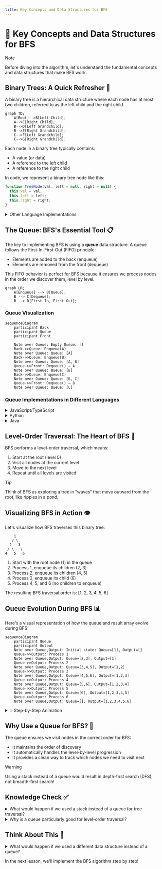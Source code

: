 ```yaml
---
title: Key Concepts and Data Structures for BFS
---
```


# 🧩 Key Concepts and Data Structures for BFS

> [!NOTE]
> Before diving into the algorithm, let's understand the fundamental concepts and data structures that make BFS work.

## Binary Trees: A Quick Refresher 🌲

A binary tree is a hierarchical data structure where each node has at most two children, referred to as the left child and the right child.

```mermaid
graph TD;
    A[Root]-->B[Left Child];
    A-->C[Right Child];
    B-->D[Left Grandchild];
    B-->E[Right Grandchild];
    C-->F[Left Grandchild];
    C-->G[Right Grandchild];
```

Each node in a binary tree typically contains:
- A value (or data)
- A reference to the left child
- A reference to the right child

In code, we represent a binary tree node like this:

```javascript
function TreeNode(val, left = null, right = null) {
  this.val = val;
  this.left = left;
  this.right = right;
}
```

<details>
<summary>Other Language Implementations</summary>

#### Python
```python
class TreeNode:
    def __init__(self, val=0, left=None, right=None):
        self.val = val
        self.left = left
        self.right = right
```

#### TypeScript
```typescript
class TreeNode {
    val: number;
    left: TreeNode | null;
    right: TreeNode | null;
    
    constructor(val: number = 0, left: TreeNode | null = null, right: TreeNode | null = null) {
        this.val = val;
        this.left = left;
        this.right = right;
    }
}
```

#### Java
```java
public class TreeNode {
    int val;
    TreeNode left;
    TreeNode right;
    
    TreeNode() {}
    
    TreeNode(int val) { 
        this.val = val; 
    }
    
    TreeNode(int val, TreeNode left, TreeNode right) {
        this.val = val;
        this.left = left;
        this.right = right;
    }
}
```
</details>

## The Queue: BFS's Essential Tool 📋

The key to implementing BFS is using a **queue** data structure. A queue follows the First-In-First-Out (FIFO) principle:

- Elements are added to the back (enqueue)
- Elements are removed from the front (dequeue)

This FIFO behavior is perfect for BFS because it ensures we process nodes in the order we discover them, level by level.

```mermaid
graph LR;
    A[Enqueue] --> B[Queue];
    B --> C[Dequeue];
    B --> D[First In, First Out];
```

### Queue Visualization

```mermaid
sequenceDiagram
    participant Back
    participant Queue
    participant Front
    
    Note over Queue: Empty Queue: []
    Back->>Queue: Enqueue(A)
    Note over Queue: Queue: [A]
    Back->>Queue: Enqueue(B)
    Note over Queue: Queue: [A, B]
    Queue->>Front: Dequeue() → A
    Note over Queue: Queue: [B]
    Back->>Queue: Enqueue(C)
    Note over Queue: Queue: [B, C]
    Queue->>Front: Dequeue() → B
    Note over Queue: Queue: [C]
```

### Queue Implementations in Different Languages

<details>
<summary>JavaScript/TypeScript</summary>

```javascript
// Using an array as a queue
const queue = [];
queue.push(item);  // Enqueue
const item = queue.shift();  // Dequeue

// More efficient queue implementation
class Queue {
  constructor() {
    this.items = {};
    this.frontIndex = 0;
    this.backIndex = 0;
  }
  
  enqueue(item) {
    this.items[this.backIndex] = item;
    this.backIndex++;
  }
  
  dequeue() {
    if (this.isEmpty()) return null;
    
    const item = this.items[this.frontIndex];
    delete this.items[this.frontIndex];
    this.frontIndex++;
    return item;
  }
  
  isEmpty() {
    return this.frontIndex === this.backIndex;
  }
  
  size() {
    return this.backIndex - this.frontIndex;
  }
}
```
</details>

<details>
<summary>Python</summary>

```python
# Using collections.deque (preferred)
from collections import deque
queue = deque()
queue.append(item)  # Enqueue
item = queue.popleft()  # Dequeue

# Using a list (less efficient for large queues)
queue = []
queue.append(item)  # Enqueue
item = queue.pop(0)  # Dequeue (inefficient for large lists)
```
</details>

<details>
<summary>Java</summary>

```java
// Using LinkedList
import java.util.LinkedList;
import java.util.Queue;

Queue<Integer> queue = new LinkedList<>();
queue.add(item);  // Enqueue
int item = queue.poll();  // Dequeue

// Using ArrayDeque (more efficient)
import java.util.ArrayDeque;
import java.util.Queue;

Queue<Integer> queue = new ArrayDeque<>();
queue.add(item);  // Enqueue
int item = queue.poll();  // Dequeue
```
</details>

## Level-Order Traversal: The Heart of BFS 🔄

BFS performs a level-order traversal, which means:

1. Start at the root (level 0)
2. Visit all nodes at the current level
3. Move to the next level
4. Repeat until all levels are visited

> [!TIP]
> Think of BFS as exploring a tree in "waves" that move outward from the root, like ripples in a pond.

## Visualizing BFS in Action 👁️

Let's visualize how BFS traverses this binary tree:

```
    1
   / \
  2   3
 / \   \
4   5   6
```

1. Start with the root node (1) in the queue
2. Process 1, enqueue its children (2, 3)
3. Process 2, enqueue its children (4, 5)
4. Process 3, enqueue its child (6)
5. Process 4, 5, and 6 (no children to enqueue)

The resulting BFS traversal order is: [1, 2, 3, 4, 5, 6]

## Queue Evolution During BFS 📊

Here's a visual representation of how the queue and result array evolve during BFS:

```mermaid
sequenceDiagram
    participant Queue
    participant Output
    Note over Queue,Output: Initial state: Queue=[1], Output=[]
    Queue->>Output: Process 1
    Note over Queue,Output: Queue=[2,3], Output=[1]
    Queue->>Output: Process 2
    Note over Queue,Output: Queue=[3,4,5], Output=[1,2]
    Queue->>Output: Process 3
    Note over Queue,Output: Queue=[4,5,6], Output=[1,2,3]
    Queue->>Output: Process 4
    Note over Queue,Output: Queue=[5,6], Output=[1,2,3,4]
    Queue->>Output: Process 5
    Note over Queue,Output: Queue=[6], Output=[1,2,3,4,5]
    Queue->>Output: Process 6
    Note over Queue,Output: Queue=[], Output=[1,2,3,4,5,6]
```

<details>
<summary>💡 Step-by-Step Animation</summary>

Here's how the queue evolves during BFS:

Initial state: Queue = [1]

1. Dequeue 1, process it → Output: [1]
   Enqueue 1's children → Queue = [2, 3]

2. Dequeue 2, process it → Output: [1, 2]
   Enqueue 2's children → Queue = [3, 4, 5]

3. Dequeue 3, process it → Output: [1, 2, 3]
   Enqueue 3's children → Queue = [4, 5, 6]

4. Dequeue 4, process it → Output: [1, 2, 3, 4]
   No children to enqueue → Queue = [5, 6]

5. Dequeue 5, process it → Output: [1, 2, 3, 4, 5]
   No children to enqueue → Queue = [6]

6. Dequeue 6, process it → Output: [1, 2, 3, 4, 5, 6]
   No children to enqueue → Queue = []

Queue is empty, BFS is complete!
</details>

## Why Use a Queue for BFS? 🤔

The queue ensures we visit nodes in the correct order for BFS:

- It maintains the order of discovery
- It automatically handles the level-by-level progression
- It provides a clean way to track which nodes we need to visit next

> [!WARNING]
> Using a stack instead of a queue would result in depth-first search (DFS), not breadth-first search!

## Knowledge Check ✅

<details>
<summary>What would happen if we used a stack instead of a queue for tree traversal?</summary>

If we used a stack (Last-In-First-Out) instead of a queue, we would be implementing **Depth-First Search (DFS)** instead of BFS.

In DFS, we would explore as far as possible along each branch before backtracking, resulting in a very different traversal order. For our example tree:
- BFS order: [1, 2, 3, 4, 5, 6]
- DFS order (preorder): [1, 2, 4, 5, 3, 6]
</details>

<details>
<summary>Why is a queue particularly good for level-order traversal?</summary>

A queue processes elements in the order they were added (FIFO), which naturally matches the level-by-level traversal pattern:

1. We process the root node first
2. Then we add its children to the queue
3. When we finish with one level, the next level's nodes are already lined up in the queue in left-to-right order
4. This ensures we complete each level before moving to the next

This FIFO property is crucial for ensuring that nodes are processed level by level, rather than branch by branch.
</details>

## Think About This 🧠

<details>
<summary>What would happen if we used a different data structure instead of a queue?</summary>

- Using a **stack** (Last-In-First-Out) would give us depth-first search (DFS)
- Using a **priority queue** would give us a best-first search, which could be useful for certain pathfinding algorithms
- Using a **random access** approach would result in an unpredictable traversal order
</details>

In the next lesson, we'll implement the BFS algorithm step by step! 